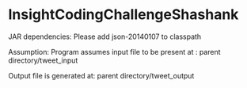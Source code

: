 # InsightCodingChallengeShashank
JAR dependencies: 
Please add json-20140107 to classpath

Assumption: 
Program assumes input file to be present at : parent directory/tweet_input

Output file is generated at: parent directory/tweet_output